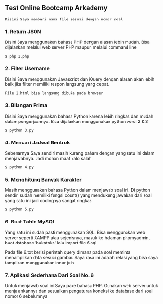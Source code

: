 ## Test Online Bootcamp Arkademy
```
Disini Saya memberi nama file sesuai dengan nomor soal
```
### 1. Return JSON
Disini Saya menggunakan bahasa PHP dengan alasan lebih mudah. Bisa dijalankan melalui web server PHP maupun melalui command line
```
$ php 1.php
```

### 2. Filter Username
Disini Saya menggunakan Javascript dan jQuery dengan alasan akan lebih baik jika filter memiliki respon langsung yang cepat.
```
File 2.html bisa langsung dibuka pada browser
```

### 3. Bilangan Prima
Disini Saya menggunakan bahasa Python karena lebih ringkas dan mudah dalam pengerjaannya. Bisa dijalankan menggunakan python versi 2 & 3
```
$ python 3.py
```

### 4. Mencari Jadwal Bentrok
Sebenarnya Saya sendiri masih kurang paham dengan yang satu ini dalam menjawabnya. Jadi mohon maaf kalo salah
```
$ python 4.py
```

### 5. Menghitung Banyak Karakter
Masih menggunakan bahasa Python dalam menjawab soal ini. Di python sendiri sudah memiliki fungsi count() yang mendukung jawaban dari soal yang satu ini jadi codingnya sangat ringkas
```
$ python 5.py
```

### 6. Buat Table MySQL
Yang satu ini sudah pasti menggunakan SQL. Bisa menggunakan web server seperti XAMPP atau sejenisnya, masuk ke halaman phpmyadmin, buat database 'bukatoko' lalu import file 6.sql

Pada file 6.txt berisi perintah query dimana pada soal meminta menampilkan data sesuai gambar. Saya rasa ini adalah relasi yang bisa saya tampilkan menggunakan inner join

### 7. Aplikasi Sederhana Dari Soal No. 6
Untuk menjawab soal ini Saya pake bahasa PHP. Gunakan web server untuk menjalankannya dan sesuaikan pengaturan koneksi ke database dari soal nomor 6 sebelumnya
